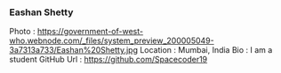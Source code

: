 ### Eashan Shetty
Photo : https://government-of-west-who.webnode.com/_files/system_preview_200005049-3a7313a733/Eashan%20Shetty.jpg 
Location : Mumbai, India
Bio : I am a student
GitHub Url : https://github.com/Spacecoder19
